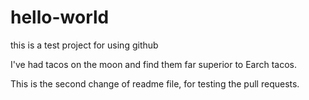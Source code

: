hello-world
===========

this is a test project for using github

I've had tacos on the moon and find them far superior to Earch tacos.


This is the second change of readme file, for testing the pull requests.
